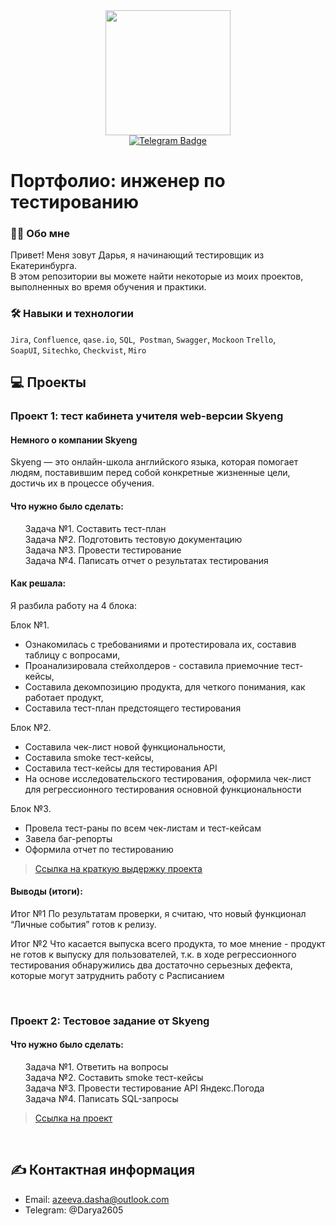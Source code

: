 <div id="header" align="center">
  <img src="https://media.giphy.com/media/v1.Y2lkPTc5MGI3NjExZnptN3NjcHg1ZnJ3cXJ6cHpvdmo5MGs0dWwyaGx2dXR4dHdlYWRjdyZlcD12MV9pbnRlcm5hbF9naWZfYnlfaWQmY3Q9cw/lGhBlBMIN2XsEteTN3/giphy.gif" width="200"/>
</div>
<div id="badges" align="center">
  <a href="https://t.me/Darya2605">
   <img src="https://img.shields.io/badge/telegram-blue?logo=telegram&logoColor=white" alt="Telegram Badge"/>
  </a>
  </div>

# Портфолио: инженер по тестированию


### :woman_technologist: Обо мне 

Привет! Меня зовут Дарья, я начинающий тестировщик из Екатеринбурга. <br>
В этом репозитории вы можете найти некоторые из моих проектов, выполненных во время обучения и практики.
<br>

### :hammer_and_wrench: Навыки и технологии
``Jira``, ``Confluence``, ``qase.io``, ``SQL``,`` Postman``, ``Swagger``, ``Mockoon`` ``Trello``, <br>
``SoapUI``,  ``Sitechko``, ``Checkvist``, ``Miro``<br>



## :computer: Проекты


### Проект 1: тест кабинета учителя web-версии Skyeng

#### Немного о компании Skyeng   
Skyeng — это онлайн-школа английского языка, которая помогает людям, поставившим перед собой конкретные жизненные цели, <br>
достичь их в процессе обучения.<p>
    
#### Что нужно было сделать:
<ol>
  Задача №1.  Составить тест-план <br>
  Задача №2. Подготовить тестовую документацию <br>
  Задача №3. Провести тестирование <br>
  Задача №4. Паписать отчет о результатах тестирования
</ol>

#### Как решала:
  <p>Я разбила работу на 4 блока:<p>
  
<p>Блок №1.
<ul>
  <li>Ознакомилась с требованиями и протестировала их, составив таблицу с вопросами,</li>
  <li>Проанализировала стейхолдеров - составила приемочние тест-кейсы,</li>
  <li>Составила декомпозицию продукта, для четкого понимания, как работает продукт, </li>
  <li>Составила тест-план предстоящего тестирования</li></ul> <p>

<p>Блок №2.
<ul>
  <li>Cоставила чек-лист новой функциональности,</li>
  <li>Составила smoke тест-кейсы,</li>
  <li>Составила тест-кейсы для тестирования API </li>
  <li>На основе исследовательского тестирования, оформила чек-лист для регрессионного тестирования основной функциональности</li> </ul><p>

<p>Блок №3.
<ul>
  <li>Провела тест-раны по всем чек-листам и тест-кейсам</li>
  <li>Завела баг-репорты</li>
  <li>Оформила отчет по тестированию</li> 
</ul>
  <p>
    
>  <a href="https://docs.google.com/document/d/18WwUCvFImLULXNkLynHjOfp5INJJoq4JqQy_0B-K4dc/edit?usp=sharing">Ссылка на краткую выдержку проекта</a>
 
 
#### Выводы (итоги):
Итог №1
По результатам проверки, я считаю, что новый функционал “Личные события” готов к релизу.
    
<p> Итог №2
Что касается выпуска всего продукта, то мое мнение - продукт не готов к выпуску для пользователей, т.к. в ходе регрессионного тестирования обнаружились два достаточно серьезных дефекта, которые могут затруднить работу с Расписанием<p> <br>
  


### Проект 2: Тестовое задание от Skyeng

#### Что нужно было сделать:
<p><ol>
Задача №1. Ответить на вопросы <br>
Задача №2. Составить smoke тест-кейсы <br>
Задача №3. Провести тестирование API Яндекс.Погода <br>
Задача №4. Паписать SQL-запросы
</ol> </p>

>  <a href="https://docs.google.com/document/d/1uKHRC2yNHkOHyuDS3NQ6rYLYNPZ0tEj0Z3gy1OIaCbo/edit?usp=drive_link">Ссылка на проект</a>
 

<br>


## :writing_hand: Контактная информация
- Email: azeeva.dasha@outlook.com
- Telegram: @Darya2605
  
<div id="badges" align="center">
<img src="https://komarev.com/ghpvc/?username=Darya11111&style=flat-square&color=blue" alt=""/>
</div>
